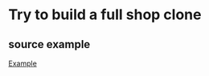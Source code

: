 # Try to build a full shop clone

## source example

[Example](http://themes.semicolonweb.com/html/canvas/demo-store.html)
